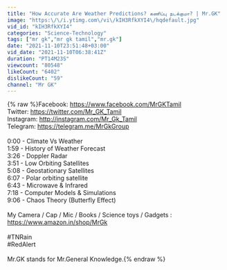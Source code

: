 ```yaml
---
title: "How Accurate Are Weather Predictions? கணிப்பு நடக்குமா? | Mr.GK"
image: "https:\/\/i.ytimg.com\/vi\/kIH3RfkXYI4\/hqdefault.jpg"
vid_id: "kIH3RfkXYI4"
categories: "Science-Technology"
tags: ["mr gk","mr gk tamil","mr.gk"]
date: "2021-11-10T23:51:48+03:00"
vid_date: "2021-11-10T06:38:41Z"
duration: "PT14M23S"
viewcount: "80548"
likeCount: "6402"
dislikeCount: "59"
channel: "Mr GK"
---
```

{% raw %}Facebook: <a rel="nofollow" target="blank" href="https://www.facebook.com/MrGKTamil">https://www.facebook.com/MrGKTamil</a><br />Twitter: <a rel="nofollow" target="blank" href="https://twitter.com/Mr_GK_Tamil">https://twitter.com/Mr_GK_Tamil</a><br />Instagram: <a rel="nofollow" target="blank" href="http://instagram.com/Mr_Gk_Tamil">http://instagram.com/Mr_Gk_Tamil</a><br />Telegram: <a rel="nofollow" target="blank" href="https://telegram.me/MrGkGroup">https://telegram.me/MrGkGroup</a><br /><br />0:00 - Climate Vs Weather<br />1:59 - History of Weather Forecast<br />3:26 - Doppler Radar<br />3:51 - Low Orbiting Satellites <br />5:08 - Geostationary Satellites <br />6:07 - Polar orbiting satellite<br />6:43 - Microwave &amp; Infrared <br />7:18 - Computer Models &amp; Simulations<br />9:06 - Chaos Theory (Butterfly Effect)<br /><br />My Camera / Cap / Mic / Books / Science toys / Gadgets : <br /><a rel="nofollow" target="blank" href="https://www.amazon.in/shop/MrGk">https://www.amazon.in/shop/MrGk</a><br /><br />#TNRain<br />#RedAlert<br /><br />Mr.GK stands for Mr.General Knowledge.{% endraw %}
